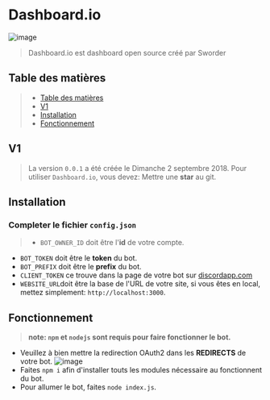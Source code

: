 
# Dashboard.io
![image](https://cdn.discordapp.com/avatars/485752871027998725/abd8ca42e420f9fcda938f8281d874db.png?size=160)
> Dashboard.io est dashboard open source créé par Sworder

## Table des matières

>* [Table des matières](#table-des-matières)
>* [V1](#v1)
>* [Installation](#installation)
>* [Fonctionnement](#fonctionnement)

## V1 

> La version `0.0.1` a été créée le Dimanche 2 septembre 2018. Pour utiliser `Dashboard.io`, vous devez:
Mettre une **star** au git.

## Installation

### Completer le fichier `config.json`
>* `BOT_OWNER_ID` doit être l'**id** de votre compte.
* `BOT_TOKEN` doit être le **token** du bot.
* `BOT_PREFIX` doit être le **prefix** du bot.
* `CLIENT_TOKEN` ce trouve dans la page de votre bot sur [discordapp.com](https://discordapp.com/developers/applications/)
* `WEBSITE_URL`doit être la base de l'URL de votre site, si vous êtes en local, mettez simplement: `http://localhost:3000`.

## Fonctionnement

> **note: `npm` et `nodejs` sont requis pour faire fonctionner le bot.**
* Veuillez à bien mettre la redirection OAuth2 dans les **REDIRECTS** de votre bot.
![image](https://cdn.discordapp.com/attachments/485886312398848030/485886331336130561/unknown.png)
* Faites `npm i` afin d'installer touts les modules nécessaire au fonctionnent du bot.
* Pour allumer le bot, faites `node index.js`.
